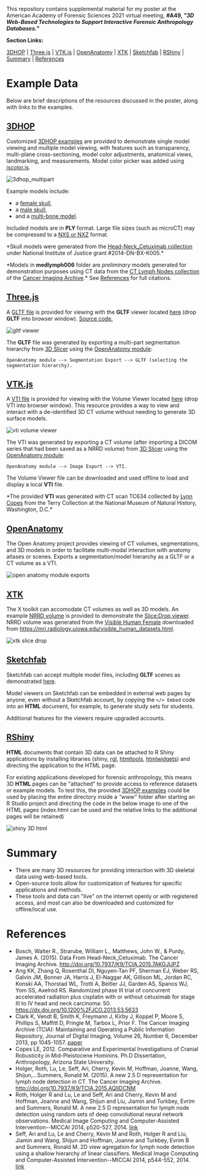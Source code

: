 This repository contains supplemental material for my poster at the American Academy of Forensic Sciences 2021 virtual meeting, **#A49, *"3D Web-Based Technologies to Support Interactive Forensic Anthropology Databases."***

**Section Links:**

[3DHOP](#3dhop) | [Three.js](#threejs) | [VTK.js](#vtkjs) | [OpenAnatomy](#openanatomy) | [XTK](#stk) | [Sketchfab](#sketchfab) | [RShiny](#rshiny) | [Summary](#summary) | [References](#references)

# Example Data
Below are brief descriptions of the resources discussed in the poster, along with links to the examples.

## [3DHOP](https://github.com/cnr-isti-vclab/3DHOP)
Customized [3DHOP examples](https://terrielsimmons.github.io/AAFS2021/3DHOP_examples/index) are provided to demonstrate single model viewing and multiple model viewing, with features such as transparency, multi-plane cross-sectioning, model color adjustments, anatomical views, landmarking, and measurements. Model color picker was added using [jscolor.js](https://jscolor.com/).

![3dhop_multipart](img/3dhop_multipart.png "3d hop image")

Example models include:
- a [female skull](https://terrielsimmons.github.io/AAFS2021/3DHOP_examples/femaleskull.html),
- a [male skull](https://terrielsimmons.github.io/AAFS2021/3DHOP_examples/maleskull.html),
- and a [multi-bone model](https://terrielsimmons.github.io/AAFS2021/3DHOP_examples/multi_example.html).

Included models are in **PLY** format. Large file sizes (such as microCT) may be compressed to a [NXS or NXZ](http://vcg.isti.cnr.it/nexus/) format.

\*Skull models were generated from the [Head-Neck_Cetuximab collection](https://wiki.cancerimagingarchive.net/display/Public/Head-Neck+Cetuximab#6884551d483e05ea6934bfaac4b984898e21190) under National Institute of Justice grant #2014-DN-BX-K005.* 

\*Models in **medlymph006** folder are *preliminary* models generated for demonstration purposes using CT data from the [CT Lymph Nodes collection](https://wiki.cancerimagingarchive.net/display/Public/CT+Lymph+Nodes) of the [Cancer Imaging Archive](https://www.cancerimagingarchive.net/).* See [References](#References) for full citations.

## [Three.js](threejs.org)
A [GLTF file](GLTF) is provided for viewing with the **GLTF** viewer located [here](https://gltf-viewer.donmccurdy.com/) (drop **GLTF** into browser window). [Source code.](https://github.com/donmccurdy/three-gltf-viewer)

![gltf viewer](img/gltf_viewer.png "gltf viewer")

The **GLTF** file was generated by exporting a multi-part segmentation hierarchy from [3D Slicer](slicer.org) using the [OpenAnatomy module](#OpenAnatomy):

`OpenAnatomy module --> Segmentation Export --> GLTF (selecting the segmentation hierarchy).`

## [VTK.js](https://kitware.github.io/vtk-js/index.html)
A [VTI file](VTI) is provided for viewing with the Volume Viewer located [here](https://kitware.github.io/vtk-js/examples/VolumeViewer/index.html) (drop VTI into browser window). This resource provides a way to view and interact with a de-identified 3D CT volume without needing to generate 3D surface models.

![vti volume viewer](img/vtkjs_volumeviewer.png "vti volume viewer")

The VTI was generated by exporting a CT volume (after importing a DICOM series that had been saved as a NRRD volume) from [3D Slicer](slicer.org) using the [OpenAnatomy module](#OpenAnatomy):

`OpenAnatomy module --> Image Export --> VTI.`

The Volume Viewer file can be downloaded and used offline to load and display a local **VTI** file.

\*The provided **VTI** was generated with CT scan TC634 collected by [Lynn Copes](https://www.lynncopes.com/human-ct-scans.html) from the Terry Collection at the National Museum of Natural History, Washington, D.C.*

## [OpenAnatomy](https://www.openanatomy.org/)
The Open Anatomy project provides viewing of CT volumes, segmentations, and 3D models in order to facilitate multi-modal interaction with anatomy atlases or scenes. Exports a segmentation/model hierarchy as a GLTF or a CT volume as a VTI.

![open anatomy module exports](img/openanatomy_module.png "open anatomy module exports")

## [XTK](https://github.com/xtk/X#readme)
The X toolkit can accomodate CT volumes as well as 3D models. An example [NRRD volume](/NRRD) is provided to demonstrate the [Slice:Drop viewer](https://slicedrop.com/). NRRD volume was generated from the [Visible Human Female](https://www.nlm.nih.gov/research/visible/animations.html) downloaded from https://mri.radiology.uiowa.edu/visible_human_datasets.html.

![xtk slice drop](img/xtkjs_slicedrop_nrrd.png "xtk slice drop")

## [Sketchfab](https://sketchfab.com)
Sketchfab can accept multiple model files, including **GLTF** scenes as demonstrated [here](https://skfb.ly/6YJCV).

Model viewers on Sketchfab can be embedded in external web pages by anyone, even without a Sketchfab account, by copying the `</> Embed` code into an **HTML** document, for example, to generate study sets for students. 

Additional features for the viewers require upgraded accounts.

## [RShiny](https://shiny.rstudio.com/)
**HTML** documents that contain 3D data can be attached to R Shiny applications by installing libraries (shiny, [rgl](https://cran.r-project.org/web/packages/rgl/index.html), [htmltools](https://github.com/rstudio/htmltools), [htmlwidgets](https://shiny.rstudio.com/articles/htmlwidgets.html)) and directing the application to the HTML page.

For existing applications developed for forensic anthropology, this means 3D **HTML** pages can be "attached" to provide access to reference datasets or example models. To test this, the provided [3DHOP examples](/3DHOP_examples) could be used by placing the entire directory inside a *"www"* folder after starting an R Studio project and directing the code in the below image to one of the HTML pages (index.html can be used and the relative links to the additional pages will be retained)

![shiny 3D html](img/shiny_3d_html.png "shiny 3d html")

# Summary
- There are many 3D resources for providing interaction with 3D skeletal data using web-based tools.
- Open-source tools allow for customization of features for specific applications and methods.
- These tools and data can "live" on the internet openly or with registered access, and most can also be downloaded and customized for offline/local use.

# References
- Bosch, Walter R., Strarube, William L., Matthews, John W., & Purdy, James A. (2015). Data From Head-Neck_Cetuximab. The Cancer Imaging Archive. http://doi.org/10.7937/K9/TCIA.2015.7AKGJUPZ
- Ang KK, Zhang Q, Rosenthal DI, Nguyen-Tan PF, Sherman EJ, Weber RS, Galvin JM, Bonner JA, Harris J, El-Naggar AK, Gillison ML, Jordan RC, Konski AA, Thorstad WL, Trotti A, Beitler JJ, Garden AS, Spanos WJ, Yom SS, Axelrod RS. Randomized phase III trial of concurrent accelerated radiation plus cisplatin with or without cetuximab for stage III to IV head and neck carcinoma: 50. https://dx.doi.org/10.1200%2FJCO.2013.53.5633
- Clark K, Vendt B, Smith K, Freymann J, Kirby J, Koppel P, Moore S, Phillips S, Maffitt D, Pringle M, Tarbox L, Prior F. The Cancer Imaging Archive (TCIA): Maintaining and Operating a Public Information Repository, Journal of Digital Imaging, Volume 26, Number 6, December 2013, pp 1045-1057. [paper](https://link.springer.com/article/10.1007/s10278-013-9622-7)
- Copes LE, 2012. Comparative and Experimental Investigations of Cranial Robusticity in Mid-Pleistocene Hominins. Ph.D Dissertation, Anthropology, Arizona State University. 
- Holger, Roth, Lu, Le, Seff, Ari, Cherry, Kevin M, Hoffman, Joanne, Wang, Shijun,...Summers, Ronald M. (2015). A new 2.5 D representation for lymph node detection in CT. The Cancer Imaging Archive. http://doi.org/10.7937/K9/TCIA.2015.AQIIDCNM
- Roth, Holger R and Lu, Le and Seff, Ari and Cherry, Kevin M and Hoffman, Joanne and Wang, Shijun and Liu, Jiamin and Turkbey, Evrim and Summers, Ronald M. A new 2.5 D representation for lymph node detection using random sets of deep convolutional neural network observations. Medical Image Computing and Computer-Assisted Intervention--MICCAI 2014, p520-527, 2014. [link](https://arxiv.org/abs/1406.2639)
- Seff, Ari and Lu, Le and Cherry, Kevin M and Roth, Holger R and Liu, Jiamin and Wang, Shijun and Hoffman, Joanne and Turkbey, Evrim B and Summers, Ronald M. 2D view agregation for lymph node detection using a shallow hierarchy of linear classifiers. Medical Image Computing and Computer-Assisted Intervention--MICCAI 2014, p544-552, 2014. [link](https://arxiv.org/abs/1408.3337)
